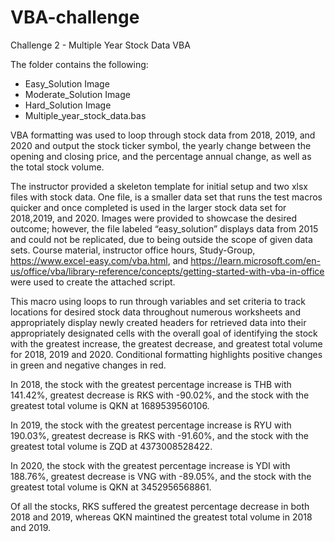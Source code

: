 # VBA-challenge
Challenge 2 - Multiple Year Stock Data VBA

The folder contains the following:
 * Easy_Solution Image 
 * Moderate_Solution Image
 * Hard_Solution Image
 * Multiple_year_stock_data.bas

VBA formatting was used to loop through stock data from 2018, 2019, and 2020 and output the stock ticker symbol, the yearly change between the opening and closing price, and the percentage annual change, as well as the total stock volume.

The instructor provided a skeleton template for initial setup and two xlsx files with stock data. One file, is a smaller data set that runs the test macros quicker and once completed is used in the larger stock data set for 2018,2019, and 2020.  Images were provided to showcase the desired outcome; however, the file labeled “easy_solution” displays data from 2015 and could not be replicated, due to being outside the scope of given data sets.  Course material, instructor office hours, Study-Group, https://www.excel-easy.com/vba.html, and  https://learn.microsoft.com/en-us/office/vba/library-reference/concepts/getting-started-with-vba-in-office were used to create the attached script. 

This macro using loops to run through variables and set criteria to track locations for desired stock data throughout numerous worksheets and appropriately display newly created headers for retrieved data into their appropriately designated cells with the overall goal of identifying the stock with the greatest increase, the greatest decrease, and greatest total volume for 2018, 2019 and 2020.  Conditional formatting highlights positive changes in green and negative changes in red.

In 2018, the stock with the greatest percentage increase is THB with 141.42%, greatest decrease is RKS with -90.02%, and the stock with the greatest total volume is QKN at 1689539560106.

In 2019, the stock with the greatest percentage increase is RYU with 190.03%, greatest decrease is RKS with -91.60%, and the stock with the greatest total volume is ZQD at 4373008528422.

In 2020, the stock with the greatest percentage increase is YDI with 188.76%, greatest decrease is VNG with -89.05%, and the stock with the greatest total volume is QKN at 3452956568861.

Of all the stocks, RKS suffered the greatest percentage decrease in both 2018 and 2019, whereas QKN maintined the greatest total volume in 2018 and 2019.
